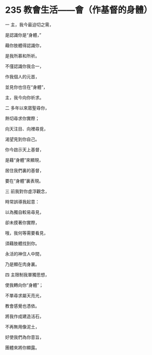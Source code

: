 # 235 教會生活——會（作基督的身體）

一 主，我今最迫切之需，

是認識你是“身體，”

藉你肢體得認識你，

是我所慕和所祈。

不僅認識你我合一，

作我個人的元首，

並見你也住在“身體”，

主，我今向你祈求。

二 多年以來眾聖尋你，

熱切尋求你實際；

向天注目、向裡尋覓，

渴望見到你自己。

你今啟示天上基督，

是藉“身體”來顯現，

居住我們裏的基督，

要在“身體”裏表現。

三 前我對你虛浮觀念，

時常誤導我起意：

以為獨自較易尋見，

卻未摸著你實際，

哦，我何等需要看見，

須藉肢體找到你。

永活的神住人中間，

乃是顯在肉身裏。

四 主限制我單獨思想，

使我轉向你“身體”；

不單尋求屬天亮光，

教會感覺也憑依。

將我作成建造活石，

不再無用像泥土，

好使我們為你意旨，

團體來將你顯露。

